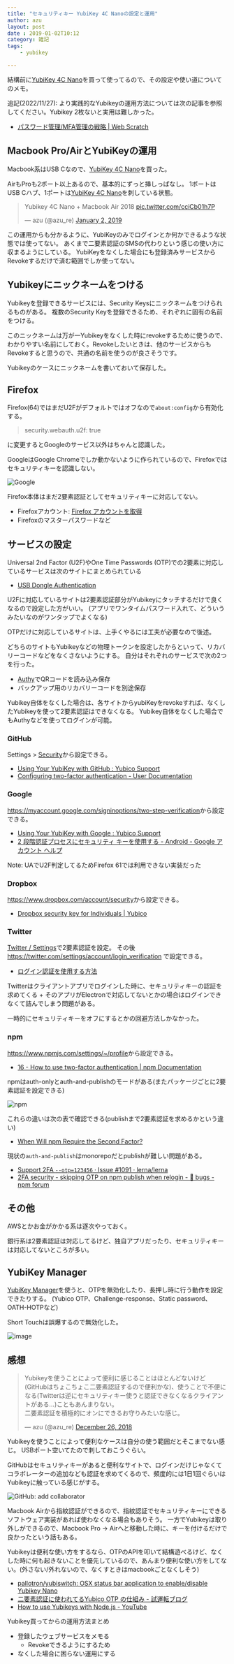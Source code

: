 ```yaml
---
title: "セキュリティキー YubiKey 4C Nanoの設定と運用"
author: azu
layout: post
date : 2019-01-02T10:12
category: 雑記
tags:
    - yubikey

---
```


結構前に[YubiKey 4C Nano](https://www.yubico.com/product/yubikey-4-series/#yubikey-4c-nano)を買って使ってるので、その設定や使い道についてのメモ。

追記(2022/11/27): より実践的なYubikeyの運用方法については次の記事を参照してください。Yubikey 2枚ないと実用は難しかった。

- [パスワード管理/MFA管理の戦略 | Web Scratch](https://efcl.info/2022/11/27/password-mfa-strategy/)

## Macbook Pro/AirとYubiKeyの運用

Macbook系はUSB Cなので、[YubiKey 4C Nano](https://www.yubico.com/product/yubikey-4-series/#yubikey-4c-nano)を買った。

AirもProも2ポート以上あるので、基本的にずっと挿しっぱなし。
1ポートはUSB Cハブ、1ポートは[YubiKey 4C Nano](https://www.yubico.com/product/yubikey-4-series/#yubikey-4c-nano)を刺している状態。

<blockquote class="twitter-tweet" data-lang="en"><p lang="en" dir="ltr">Yubikey 4C Nano + Macbook Air 2018 <a href="https://t.co/cciCb01h7P">pic.twitter.com/cciCb01h7P</a></p>&mdash; azu (@azu_re) <a href="https://twitter.com/azu_re/status/1080271802163638272?ref_src=twsrc%5Etfw">January 2, 2019</a></blockquote>
<script async src="https://platform.twitter.com/widgets.js" charset="utf-8"></script>

この運用からも分かるように、YubiKeyのみでログインとか何かできるような状態では使ってない。
あくまで二要素認証のSMSの代わりという感じの使い方に収まるようにしている。
YubiKeyをなくした場合にも登録済みサービスからRevokeするだけで済む範囲でしか使ってない。

## Yubikeyにニックネームをつける

Yubikeyを登録できるサービスには、Security Keysにニックネームをつけられるものがある。
複数のSecurity Keyを登録できるため、それぞれに固有の名前をつける。

このニックネームは万が一Yubikeyをなくした時にrevokeするために使うので、わかりやすい名前にしておく。Revokeしたいときは、他のサービスからもRevokeすると思うので、共通の名前を使うのが良さそうです。

Yubikeyのケースにニックネームを書いておいて保存した。

## Firefox

Firefox(64)ではまだU2Fがデフォルトではオフなので`about:config`から有効化する。

> security.webauth.u2f: true

に変更するとGoogleのサービス以外はちゃんと認識した。

GoogleはGoogle Chromeでしか動かないように作られているので、Firefoxではセキュリティキーを認識しない。

![Google](https://efcl.info/wp-content/uploads/2019/01/02-1546392149.png)

Firefox本体はまだ2要素認証としてセキュリティキーに対応してない。

- Firefoxアカウント: [Firefox アカウントを取得](https://www.mozilla.org/ja/firefox/accounts/)
- Firefoxのマスターパスワードなど

## サービスの設定

Universal 2nd Factor (U2F)やOne Time Passwords (OTP)での2要素に対応しているサービスは次のサイトにまとめられている

- [USB Dongle Authentication](https://www.dongleauth.info/)

U2Fに対応しているサイトは2要素認証部分がYubikeyにタッチするだけで良くなるので設定した方がいい。
(アプリでワンタイムパスワード入れて、どういうみたいなのがワンタップでよくなる)

OTPだけに対応しているサイトは、上手くやるには工夫が必要なので後述。

どちらのサイトもYubikeyなどの物理トークンを設定したからといって、リカバリーコードなどをなくさないようにする。
自分はそれぞれのサービスで次の2つを行った。

- [Authy](https://authy.com/blog/authy-vs-google-authenticator/)でQRコードを読み込み保存
- バックアップ用のリカバリーコードを別途保存


Yubikey自体をなくした場合は、各サイトからyubiKeyをrevokeすれば、なくしたYubikeyを使って2要素認証はできなくなる。
Yubikey自体をなくした場合でもAuthyなどを使ってログインが可能。

### GitHub

Settings > [Security](https://github.com/settings/security)から設定できる。

- [Using Your YubiKey with GitHub : Yubico Support](https://support.yubico.com/support/solutions/articles/15000006469-using-your-yubikey-with-github)
- [Configuring two-factor authentication - User Documentation](https://help.github.com/articles/configuring-two-factor-authentication/)

### Google

<https://myaccount.google.com/signinoptions/two-step-verification>から設定できる。

- [Using Your YubiKey with Google : Yubico Support](https://support.yubico.com/support/solutions/articles/15000006418-using-your-yubikey-with-google)
- [2 段階認証プロセスにセキュリティ キーを使用する - Android - Google アカウント ヘルプ](https://support.google.com/accounts/answer/6103523)

Note: UAでU2F判定してるためFirefox 61では利用できない実装だった

### Dropbox

<https://www.dropbox.com/account/security>から設定できる。

- [Dropbox security key for Individuals | Yubico](https://www.yubico.com/why-yubico/for-individuals/dropbox-for-individuals/)

### Twitter

[Twitter / Settings](https://twitter.com/settings/account)で2要素認証を設定。
その後 <https://twitter.com/settings/account/login_verification> で設定できる。

- [ログイン認証を使用する方法](https://help.twitter.com/ja/managing-your-account/two-factor-authentication#security-key)


Twitterはクライアントアプリでログインした時に、セキュリティキーの認証を求めてくる + そのアプリがElectronで対応してないとかの場合はログインできなくて詰んでしまう問題がある。

一時的にセキュリティキーをオフにするとかの回避方法しかなかった。

### npm

<https://www.npmjs.com/settings/~/profile>から設定できる。

- [16 - How to use two-factor authentication | npm Documentation](https://docs.npmjs.com/getting-started/using-two-factor-authentication)

npmはauth-onlyとauth-and-publishのモードがある(またパッケージごとに2要素認証を設定できる)

![npm](https://efcl.info/wp-content/uploads/2019/01/02-1546392345.png)

これらの違いは次の表で確認できる(publishまで2要素認証を求めるかという違い)

- [When Will npm Require the Second Factor?](https://docs.npmjs.com/getting-started/using-two-factor-authentication#when-will-npm-require-the-second-factor)

現状の`auth-and-publish`はmonorepoだとpublishが難しい問題がある。

- [Support 2FA `--otp=123456` · Issue #1091 · lerna/lerna](https://github.com/lerna/lerna/issues/1091 "Support 2FA `--otp=123456` · Issue #1091 · lerna/lerna")
- [2FA security - skipping OTP on npm publish when relogin - 🐞 bugs - npm forum](https://npm.community/t/2fa-security-skipping-otp-on-npm-publish-when-relogin/3074 "2FA security - skipping OTP on npm publish when relogin - 🐞 bugs - npm forum")

## その他

AWSとかお金がかかる系は逐次やっておく。

銀行系は2要素認証は対応してるけど、独自アプリだったり、セキュリティキーは対応してないところが多い。

## YubiKey Manager

[YubiKey Manager](https://www.yubico.com/products/services-software/download/yubikey-manager/ "YubiKey Manager | Yubico")を使うと、OTPを無効化したり、長押し時に行う動作を設定できたりする。
(Yubico OTP、Challenge-response、Static password、OATH-HOTPなど)

Short Touchは誤爆するので無効化した。

![image](https://efcl.info/wp-content/uploads/2019/01/02-1546395849.png)

## 感想

<blockquote class="twitter-tweet" data-lang="en"><p lang="ja" dir="ltr">Yubikeyを使うことによって便利に感じることはほとんどないけど(GitHubはちょこちょこ二要素認証するので便利かな)、使うことで不便になる(Twitterは逆にセキュリティキー使うと認証できなくなるクライアントがある…)こともあんまりない。<br>二要素認証を積極的にオンにできるお守りみたいな感じ。</p>&mdash; azu (@azu_re) <a href="https://twitter.com/azu_re/status/1077957676212965376?ref_src=twsrc%5Etfw">December 26, 2018</a></blockquote>
<script async src="https://platform.twitter.com/widgets.js" charset="utf-8"></script>


Yubikeyを使うことによって便利なケースは自分の使う範囲だとそこまでない感じ。
USBポート空いてたので刺しておこうぐらい。

GitHubはセキュリティキーがあると便利なサイトで、ログインだけじゃなくてコラボレーターの追加なども認証を求めてくるので、頻度的には1日1回ぐらいはYubikeyに触っている感じがする。

![GitHub: add collaborator](https://efcl.info/wp-content/uploads/2019/01/02-1546392669.png)

Macbook Airから指紋認証ができるので、指紋認証でセキュリティキーにできるソフトウェア実装があれば使わなくなる場合もありそう。
一方でYubikeyは取り外しができるので、Macbook Pro -> Airへと移動した時に、キーを付けるだけで良かったという話もある。

Yubikeyは便利な使い方をするなら、OTPのAPIを叩いて結構遊べるけど、なくした時に何も起きないことを優先しているので、あんまり便利な使い方をしてない。(外さない/外れないので、なくすときはmacbookごとなくしそう)

* [pallotron/yubiswitch: OSX status bar application to enable/disable Yubikey Nano](https://github.com/pallotron/yubiswitch "pallotron/yubiswitch: OSX status bar application to enable/disable Yubikey Nano")
* [二要素認証に使われてるYubico OTP の仕組み - 試運転ブログ](http://otameshi61.hatenablog.com/entry/2016/12/30/211358 "二要素認証に使われてるYubico OTP の仕組み - 試運転ブログ")
* [How to use Yubikeys with Node.js - YouTube](https://www.youtube.com/watch?v=5J3QK0G8H4Y)

Yubikey買ってからの運用方法まとめ

- 登録したウェブサービスをメモる
	- Revokeできるようにするため
- なくした場合に困らない運用にする
